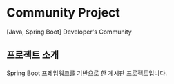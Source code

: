 # Community Project
[Java, Spring Boot] Developer's Community

## 프로젝트 소개
Spring Boot 프레임워크를 기반으로 한 게시판 프로젝트입니다.
